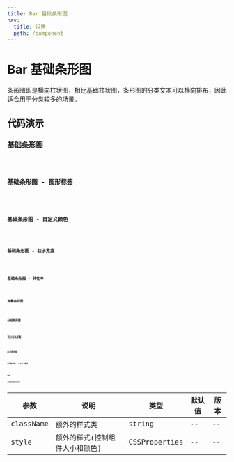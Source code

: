 ```yaml
---
title: Bar 基础条形图
nav:
  title: 组件
  path: /component
---
```


# Bar 基础条形图

条形图即是横向柱状图，相比基础柱状图，条形图的分类文本可以横向排布，因此适合用于分类较多的场景。

## 代码演示

### 基础条形图

<code src="./demo/demo-01.tsx" />

### 基础条形图 - 图形标签

<code src="./demo/demo-02.tsx" />

### 基础条形图 - 自定义颜色

<code src="./demo/demo-03.tsx" />

### 基础条形图 - 柱子宽度

<code src="./demo/demo-04.tsx" />

### 基础条形图 - 转化率

<code src="./demo/demo-05.tsx" />

### 堆叠条形图

<code src="./demo/demo-06.tsx" />

### 分组条形图

<code src="./demo/demo-07.tsx" />

### 百分百条形图

<code src="./demo/demo-08.tsx" />

### 区间条形图

<code src="./demo/demo-09.tsx" />

### 区间条形图 - label 样式

<code src="./demo/demo-10.tsx" />

## API

文本链接的属性说明如下：

| 参数      | 说明                           | 类型          | 默认值 | 版本 |
| --------- | ------------------------------ | ------------- | ------ | ---- |
| className | 额外的样式类                   | string        | --     | --   |
| style     | 额外的样式(控制组件大小和颜色) | CSSProperties | --     | --   |
